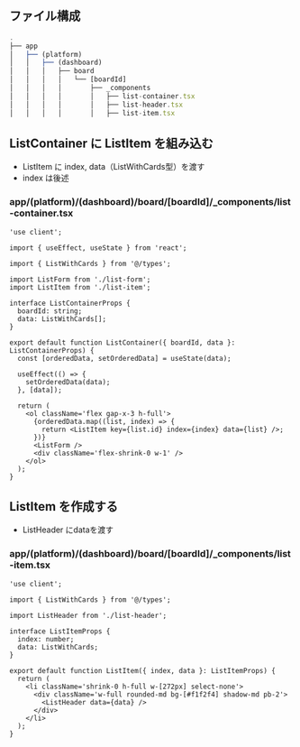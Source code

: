 ## ファイル構成

```ts
.
├── app
│   ├── (platform)
│   │   ├── (dashboard)
│   │   │   ├── board
│   │   │   │   └── [boardId]
│   │   │   │       ├── _components
│   │   │   │       │   ├── list-container.tsx
│   │   │   │       │   ├── list-header.tsx
│   │   │   │       │   ├── list-item.tsx
```

## ListContainer に ListItem を組み込む

- ListItem に index, data（ListWithCards型）を渡す
- index は後述

### app/(platform)/(dashboard)/board/\[boardId]/\_components/list-container.tsx

```tsx
'use client';

import { useEffect, useState } from 'react';

import { ListWithCards } from '@/types';

import ListForm from './list-form';
import ListItem from './list-item';

interface ListContainerProps {
  boardId: string;
  data: ListWithCards[];
}

export default function ListContainer({ boardId, data }: ListContainerProps) {
  const [orderedData, setOrderedData] = useState(data);

  useEffect(() => {
    setOrderedData(data);
  }, [data]);

  return (
    <ol className='flex gap-x-3 h-full'>
      {orderedData.map((list, index) => {
        return <ListItem key={list.id} index={index} data={list} />;
      })}
      <ListForm />
      <div className='flex-shrink-0 w-1' />
    </ol>
  );
}
```

## ListItem を作成する

- ListHeader にdataを渡す

### app/(platform)/(dashboard)/board/\[boardId]/\_components/list-item.tsx

```tsx
'use client';

import { ListWithCards } from '@/types';

import ListHeader from './list-header';

interface ListItemProps {
  index: number;
  data: ListWithCards;
}

export default function ListItem({ index, data }: ListItemProps) {
  return (
    <li className='shrink-0 h-full w-[272px] select-none'>
      <div className='w-full rounded-md bg-[#f1f2f4] shadow-md pb-2'>
        <ListHeader data={data} />
      </div>
    </li>
  );
}
```